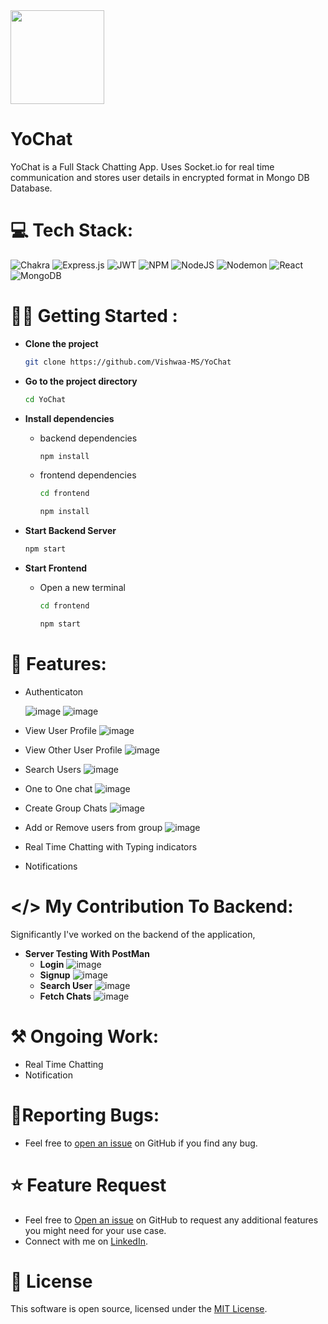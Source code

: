 <img src="https://github.com/Vishwaa-MS/YoChat/assets/93870138/5115c4f8-5ab4-4c79-b96e-0cdf13b769e9" width="150">

# YoChat
 YoChat is a Full Stack Chatting App. Uses Socket.io for real time communication and stores user details in encrypted format in Mongo DB Database.


# 💻 Tech Stack:
![Chakra](https://img.shields.io/badge/chakra-%234ED1C5.svg?style=for-the-badge&logo=chakraui&logoColor=white) ![Express.js](https://img.shields.io/badge/express.js-%23404d59.svg?style=for-the-badge&logo=express&logoColor=%2361DAFB) ![JWT](https://img.shields.io/badge/JWT-black?style=for-the-badge&logo=JSON%20web%20tokens) ![NPM](https://img.shields.io/badge/NPM-%23CB3837.svg?style=for-the-badge&logo=npm&logoColor=white) ![NodeJS](https://img.shields.io/badge/node.js-6DA55F?style=for-the-badge&logo=node.js&logoColor=white) ![Nodemon](https://img.shields.io/badge/NODEMON-%23323330.svg?style=for-the-badge&logo=nodemon&logoColor=%BBDEAD) ![React](https://img.shields.io/badge/react-%2320232a.svg?style=for-the-badge&logo=react&logoColor=%2361DAFB) ![MongoDB](https://img.shields.io/badge/MongoDB-%234ea94b.svg?style=for-the-badge&logo=mongodb&logoColor=white)

# 🧑‍💻 Getting Started :

* **Clone the project**
  
  ```bash
  git clone https://github.com/Vishwaa-MS/YoChat
  ```
* **Go to the project directory**

  ```bash
  cd YoChat
  ```

* **Install dependencies**
  - backend dependencies
    ```bash
    npm install
    ```
  - frontend dependencies
    ```bash
    cd frontend
    ```
    ```bash
    npm install
    ```

* **Start Backend Server**
  ```bash
  npm start
  ```

* **Start Frontend**
  
  - Open a new terminal
    ```bash
    cd frontend
    ```
    ```bash
    npm start
    ```
  

# 🚀 Features:

* Authenticaton
  
  ![image](https://github.com/Vishwaa-MS/YoChat/assets/93870138/5b1aa211-11a4-4948-be3a-1e18998a671b)
  ![image](https://github.com/Vishwaa-MS/YoChat/assets/93870138/86006776-6bd5-4bac-8197-3a21261f5550)


* View User Profile
  ![image](https://github.com/Vishwaa-MS/YoChat/assets/93870138/82201f49-5a98-4a99-a707-009803d28b40)

* View Other User Profile
  ![image](https://github.com/Vishwaa-MS/YoChat/assets/93870138/736fe5a4-b06b-41c5-b49e-20ee8e7be551)

* Search Users
  ![image](https://github.com/Vishwaa-MS/YoChat/assets/93870138/b42ff7e8-a6d8-4b68-b49a-82c938e52044)

* One to One chat
  ![image](https://github.com/Vishwaa-MS/YoChat/assets/93870138/e7a073dc-98fa-49d5-8270-f402b5f06bcc)

* Create Group Chats
  ![image](https://github.com/Vishwaa-MS/YoChat/assets/93870138/990fb33b-cf2e-4de9-9f8b-cafc68f770a0)

* Add or Remove users from group
  ![image](https://github.com/Vishwaa-MS/YoChat/assets/93870138/1dd67573-0795-48b9-885e-f7b4f7c8cb92)

* Real Time Chatting with Typing indicators
* Notifications

# </> My Contribution To Backend:
  Significantly I've worked on the backend of the application, 

  * **Server Testing With PostMan**
    - **Login**
      ![image](https://github.com/Vishwaa-MS/YoChat/assets/93870138/5927c77e-1aaa-4810-89c5-06cbaa0eb52a)
    - **Signup**
      ![image](https://github.com/Vishwaa-MS/YoChat/assets/93870138/28dd1853-c649-4110-953f-d6f0ce0922d0)
    - **Search User**
      ![image](https://github.com/Vishwaa-MS/YoChat/assets/93870138/24383f93-a023-4f4a-af5f-e890459fe1f2)
    - **Fetch Chats**
      ![image](https://github.com/Vishwaa-MS/YoChat/assets/93870138/4f9bf042-3227-4039-bcd2-b6f53ea5de4d)

# ⚒️ Ongoing Work:
 * Real Time Chatting
 * Notification

# 🐛Reporting Bugs:
 * Feel free to [open an issue](https://github.com/Vishwaa-MS/YoChat/issues) on GitHub if you find any bug.

# ⭐ Feature Request

 * Feel free to [Open an issue](https://github.com/Vishwaa-MS/YoChat/issues) on GitHub to request any additional features you might need for your use case.
 * Connect with me on [LinkedIn](https://www.linkedin.com/in/vishwaams/).
 
# 📜 License

This software is open source, licensed under the [MIT License](https://github.com/Vishwaa-MS/YoChat/blob/master/LICENSE.md).


